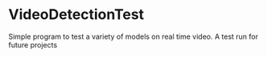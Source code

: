 # VideoDetectionTest
Simple program to test a variety of models on real time video. A test run for future projects
